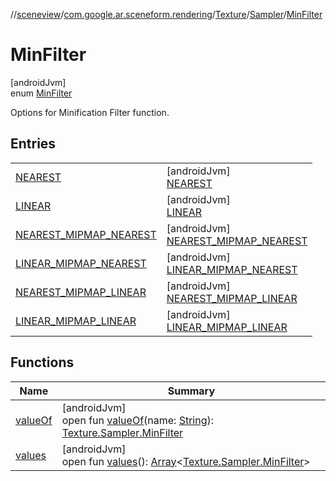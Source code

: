 //[sceneview](../../../../../index.md)/[com.google.ar.sceneform.rendering](../../../index.md)/[Texture](../../index.md)/[Sampler](../index.md)/[MinFilter](index.md)

# MinFilter

[androidJvm]\
enum [MinFilter](index.md)

Options for Minification Filter function.

## Entries

| | |
|---|---|
| [NEAREST](-n-e-a-r-e-s-t/index.md) | [androidJvm]<br>[NEAREST](-n-e-a-r-e-s-t/index.md) |
| [LINEAR](-l-i-n-e-a-r/index.md) | [androidJvm]<br>[LINEAR](-l-i-n-e-a-r/index.md) |
| [NEAREST_MIPMAP_NEAREST](-n-e-a-r-e-s-t_-m-i-p-m-a-p_-n-e-a-r-e-s-t/index.md) | [androidJvm]<br>[NEAREST_MIPMAP_NEAREST](-n-e-a-r-e-s-t_-m-i-p-m-a-p_-n-e-a-r-e-s-t/index.md) |
| [LINEAR_MIPMAP_NEAREST](-l-i-n-e-a-r_-m-i-p-m-a-p_-n-e-a-r-e-s-t/index.md) | [androidJvm]<br>[LINEAR_MIPMAP_NEAREST](-l-i-n-e-a-r_-m-i-p-m-a-p_-n-e-a-r-e-s-t/index.md) |
| [NEAREST_MIPMAP_LINEAR](-n-e-a-r-e-s-t_-m-i-p-m-a-p_-l-i-n-e-a-r/index.md) | [androidJvm]<br>[NEAREST_MIPMAP_LINEAR](-n-e-a-r-e-s-t_-m-i-p-m-a-p_-l-i-n-e-a-r/index.md) |
| [LINEAR_MIPMAP_LINEAR](-l-i-n-e-a-r_-m-i-p-m-a-p_-l-i-n-e-a-r/index.md) | [androidJvm]<br>[LINEAR_MIPMAP_LINEAR](-l-i-n-e-a-r_-m-i-p-m-a-p_-l-i-n-e-a-r/index.md) |

## Functions

| Name | Summary |
|---|---|
| [valueOf](value-of.md) | [androidJvm]<br>open fun [valueOf](value-of.md)(name: [String](https://developer.android.com/reference/kotlin/java/lang/String.html)): [Texture.Sampler.MinFilter](index.md) |
| [values](values.md) | [androidJvm]<br>open fun [values](values.md)(): [Array](https://kotlinlang.org/api/latest/jvm/stdlib/kotlin/-array/index.html)&lt;[Texture.Sampler.MinFilter](index.md)&gt; |

